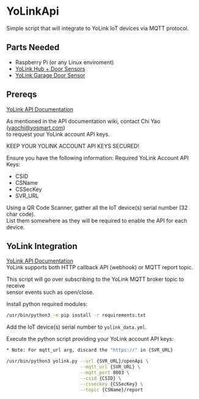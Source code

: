 # YoLinkApi

Simple script that will integrate to YoLink IoT devices via MQTT protocol.

## Parts Needed
 - Raspberry Pi (or any Linux enviroment)
 - [YoLink Hub + Door Sensors](https://www.amazon.com/gp/product/B084X9D9HY/ref=ppx_yo_dt_b_asin_title_o04_s00?ie=UTF8&psc=1)
 - [YoLink Garage Door Sensor](https://www.amazon.com/gp/product/B07Z7QQV8K/ref=ppx_yo_dt_b_search_asin_title?ie=UTF8&psc=1)

## Prereqs

[YoLink API Documentation](http://www.yosmart.com/doc/lorahomeapi/#/YLAS/?id=quickstart)

As mentioned in the API documentation wiki, contact Chi Yao (yaochi@yosmart.com)<br/>
to request your YoLink account API keys.

KEEP YOUR YOLINK ACCOUNT API KEYS SECURED!

Ensure you have the following information:
Required YoLink Account API Keys:
 - CSID 
 - CSName
 - CSSecKey
 - SVR_URL

Using a QR Code Scanner, gather all the IoT device(s) serial number (32 char code).<br/>
List them somewhere as they will be required to enable the API for each device.

## YoLink Integration

[YoLink API Documentation](http://www.yosmart.com/doc/lorahomeapi/#/YLAS/?id=quickstart)<br/>
YoLink supports both HTTP callback API (webhook) or MQTT report topic.

This script will go over subscribing to the YoLink MQTT broker topic to receive<br/>
sensor events such as open/close.

Install python required modules:
```bash
/usr/bin/python3 -m pip install -r requirements.txt
```

Add the IoT device(s) serial number to `yolink_data.yml`.

Execute the python script providing your YoLink account API keys:

```bash
* Note: For mqtt_url arg, discard the "https://" in {SVR_URL}

/usr/bin/python3 yolink.py --url {SVR_URL}/openApi \
                           --mqtt_url {SVR_URL} \
                           --mqtt_port 8003 \
                           --csid {CSID} \
                           --csseckey {CSSecKey} \
                           --topic {CSName}/report 
```